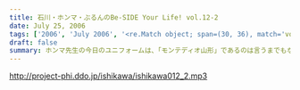 ```yaml
---
title: 石川・ホンマ・ぶるんのBe-SIDE Your Life! vol.12-2
date: July 25, 2006
tags: ['2006', 'July 2006', '<re.Match object; span=(30, 36), match='vol.12'>']
draft: false
summary: ホンマ先生の今日のユニフォームは、「モンテディオ山形」であるのは言うまでもない…。しかも、現行モデルユニを予約しているという噂。どこまでも、『はえぬき』なパーソナリティである。第二部は、たっぷりとコーナーいきまっせ〜〜NAMAE
---
```


http://project-phi.ddo.jp/ishikawa/ishikawa012_2.mp3
